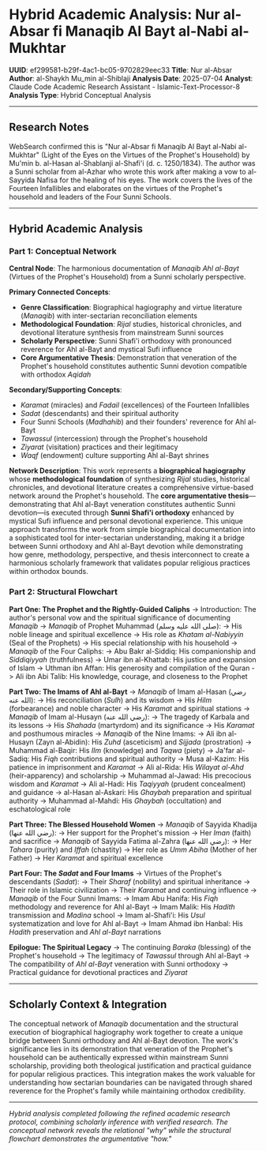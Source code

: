 # Hybrid Academic Analysis: Nur al-Absar fi Manaqib Al Bayt al-Nabi al-Mukhtar

**UUID**: ef299581-b29f-4ac1-bc05-9702829eec33
**Title**: Nur al-Absar
**Author**: al-Shaykh Mu_min al-Shiblaji
**Analysis Date**: 2025-07-04
**Analyst**: Claude Code Academic Research Assistant - Islamic-Text-Processor-8
**Analysis Type**: Hybrid Conceptual Analysis

---

## Research Notes

WebSearch confirmed this is "Nur al-Absar fi Manaqib Al Bayt al-Nabi al-Mukhtar" (Light of the Eyes on the Virtues of the Prophet's Household) by Mu'min b. al-Hasan al-Shablanji al-Shafi'i (d. c. 1250/1834). The author was a Sunni scholar from al-Azhar who wrote this work after making a vow to al-Sayyida Nafisa for the healing of his eyes. The work covers the lives of the Fourteen Infallibles and elaborates on the virtues of the Prophet's household and leaders of the Four Sunni Schools.

---

## Hybrid Academic Analysis

### Part 1: Conceptual Network

**Central Node**: The harmonious documentation of *Manaqib Ahl al-Bayt* (Virtues of the Prophet's Household) from a Sunni scholarly perspective.

**Primary Connected Concepts**:
- **Genre Classification**: Biographical hagiography and virtue literature (*Manaqib*) with inter-sectarian reconciliation elements
- **Methodological Foundation**: *Rijal* studies, historical chronicles, and devotional literature synthesis from mainstream Sunni sources
- **Scholarly Perspective**: Sunni Shafi'i orthodoxy with pronounced reverence for Ahl al-Bayt and mystical Sufi influence
- **Core Argumentative Thesis**: Demonstration that veneration of the Prophet's household constitutes authentic Sunni devotion compatible with orthodox *Aqidah*

**Secondary/Supporting Concepts**:
- *Karamat* (miracles) and *Fadail* (excellences) of the Fourteen Infallibles
- *Sadat* (descendants) and their spiritual authority
- Four Sunni Schools (*Madhahib*) and their founders' reverence for Ahl al-Bayt
- *Tawassul* (intercession) through the Prophet's household
- *Ziyarat* (visitation) practices and their legitimacy
- *Waqf* (endowment) culture supporting Ahl al-Bayt shrines

**Network Description**: This work represents a **biographical hagiography** whose **methodological foundation** of synthesizing *Rijal* studies, historical chronicles, and devotional literature creates a comprehensive virtue-based network around the Prophet's household. The **core argumentative thesis**—demonstrating that Ahl al-Bayt veneration constitutes authentic Sunni devotion—is executed through **Sunni Shafi'i orthodoxy** enhanced by mystical Sufi influence and personal devotional experience. This unique approach transforms the work from simple biographical documentation into a sophisticated tool for inter-sectarian understanding, making it a bridge between Sunni orthodoxy and Ahl al-Bayt devotion while demonstrating how genre, methodology, perspective, and thesis interconnect to create a harmonious scholarly framework that validates popular religious practices within orthodox bounds.

### Part 2: Structural Flowchart

**Part One: The Prophet and the Rightly-Guided Caliphs**
-> Introduction: The author's personal vow and the spiritual significance of documenting *Manaqib*
-> *Manaqib* of Prophet Muhammad (صلى الله عليه وسلم):
   -> His noble lineage and spiritual excellence
   -> His role as *Khatam al-Nabiyyin* (Seal of the Prophets)
   -> His special relationship with his household
-> *Manaqib* of the Four Caliphs:
   -> Abu Bakr al-Siddiq: His companionship and *Siddiqiyyah* (truthfulness)
   -> Umar ibn al-Khattab: His justice and expansion of Islam
   -> Uthman ibn Affan: His generosity and compilation of the Quran
   -> Ali ibn Abi Talib: His knowledge, courage, and closeness to the Prophet

**Part Two: The Imams of Ahl al-Bayt**
-> *Manaqib* of Imam al-Hasan (رضي الله عنه):
   -> His reconciliation (*Sulh*) and its wisdom
   -> His *Hilm* (forbearance) and noble character
   -> His *Karamat* and spiritual stations
-> *Manaqib* of Imam al-Husayn (رضي الله عنه):
   -> The tragedy of Karbala and its lessons
   -> His *Shahada* (martyrdom) and its significance
   -> His *Karamat* and posthumous miracles
-> *Manaqib* of the Nine Imams:
   -> Ali ibn al-Husayn (Zayn al-Abidin): His *Zuhd* (asceticism) and *Sijjada* (prostration)
   -> Muhammad al-Baqir: His *Ilm* (knowledge) and *Taqwa* (piety)
   -> Ja'far al-Sadiq: His *Fiqh* contributions and spiritual authority
   -> Musa al-Kazim: His patience in imprisonment and *Karamat*
   -> Ali al-Rida: His *Wilayat al-Ahd* (heir-apparency) and scholarship
   -> Muhammad al-Jawad: His precocious wisdom and *Karamat*
   -> Ali al-Hadi: His *Taqiyyah* (prudent concealment) and guidance
   -> al-Hasan al-Askari: His *Ghaybah* preparation and spiritual authority
   -> Muhammad al-Mahdi: His *Ghaybah* (occultation) and eschatological role

**Part Three: The Blessed Household Women**
-> *Manaqib* of Sayyida Khadija (رضي الله عنها):
   -> Her support for the Prophet's mission
   -> Her *Iman* (faith) and sacrifice
-> *Manaqib* of Sayyida Fatima al-Zahra (رضي الله عنها):
   -> Her *Tahara* (purity) and *Iffah* (chastity)
   -> Her role as *Umm Abiha* (Mother of her Father)
   -> Her *Karamat* and spiritual excellence

**Part Four: The *Sadat* and Four Imams**
-> Virtues of the Prophet's descendants (*Sadat*):
   -> Their *Sharaf* (nobility) and spiritual inheritance
   -> Their role in Islamic civilization
   -> Their *Karamat* and continuing influence
-> *Manaqib* of the Four Sunni Imams:
   -> Imam Abu Hanifa: His *Fiqh* methodology and reverence for Ahl al-Bayt
   -> Imam Malik: His *Hadith* transmission and *Madina* school
   -> Imam al-Shafi'i: His *Usul* systematization and love for Ahl al-Bayt
   -> Imam Ahmad ibn Hanbal: His *Hadith* preservation and *Ahl al-Bayt* narrations

**Epilogue: The Spiritual Legacy**
-> The continuing *Baraka* (blessing) of the Prophet's household
-> The legitimacy of *Tawassul* through Ahl al-Bayt
-> The compatibility of *Ahl al-Bayt* veneration with Sunni orthodoxy
-> Practical guidance for devotional practices and *Ziyarat*

---

## Scholarly Context & Integration

The conceptual network of *Manaqib* documentation and the structural execution of biographical hagiography work together to create a unique bridge between Sunni orthodoxy and Ahl al-Bayt devotion. The work's significance lies in its demonstration that veneration of the Prophet's household can be authentically expressed within mainstream Sunni scholarship, providing both theological justification and practical guidance for popular religious practices. This integration makes the work valuable for understanding how sectarian boundaries can be navigated through shared reverence for the Prophet's family while maintaining orthodox credibility.

---

*Hybrid analysis completed following the refined academic research protocol, combining scholarly inference with verified research. The conceptual network reveals the relational "why" while the structural flowchart demonstrates the argumentative "how."*